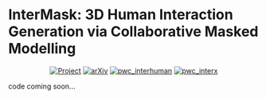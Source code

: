 # InterMask: 3D Human Interaction Generation via Collaborative Masked Modelling

 <p align="center">
    <a href="https://gohar-malik.github.io/intermask/"><img alt="Project" src="https://img.shields.io/badge/-Project%20Page-lightgrey?logo=Google%20Chrome&color=informational&logoColor=white"></a>
    <a href="https://arxiv.org/abs/2410.10010"><img alt="arXiv" src="https://img.shields.io/badge/arXiv-2410.10010-b31b1b.svg"></a>
    <a href="https://paperswithcode.com/sota/motion-synthesis-on-interhuman?p=intermask-3d-human-interaction-generation-via"><img alt="pwc_interhuman" src="https://img.shields.io/endpoint.svg?url=https://paperswithcode.com/badge/intermask-3d-human-interaction-generation-via/motion-synthesis-on-interhuman"></a>
   <a href="https://paperswithcode.com/sota/motion-synthesis-on-inter-x?p=intermask-3d-human-interaction-generation-via"><img alt="pwc_interx" src="https://img.shields.io/endpoint.svg?url=https://paperswithcode.com/badge/intermask-3d-human-interaction-generation-via/motion-synthesis-on-inter-x"></a>
  </p>

code coming soon...

